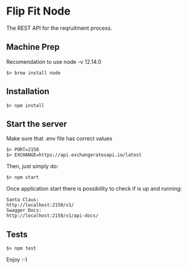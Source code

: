 # Flip Fit Node 

The REST API for the reqruitment process.

## Machine Prep
Recomendation to use node -v 12.14.0

```
$> brew install node
```


## Installation

```
$> npm install
```



## Start the server
Make sure that .env file has correct values

```
$> PORT=2150
$> EXCHANGE=https://api.exchangeratesapi.io/latest
```
Then, just simply do:
```
$> npm start
```



Once application start there is possibility to check if is up and running:
```
Santa Claus: 
http://localhost:2150/v1/
Swagger Docs: 
http://localhost:2150/v1/api-docs/
```

## Tests

```
$> npm test
```

Enjoy :-)
